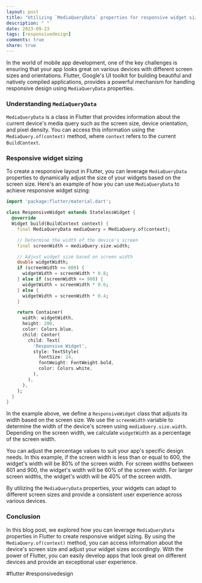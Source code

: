 ```yaml
---
layout: post
title: "Utilizing `MediaQueryData` properties for responsive widget sizing in Flutter"
description: " "
date: 2023-09-23
tags: [responsivedesign]
comments: true
share: true
---
```


In the world of mobile app development, one of the key challenges is ensuring that your app looks great on various devices with different screen sizes and orientations. Flutter, Google's UI toolkit for building beautiful and natively compiled applications, provides a powerful mechanism for handling responsive design using `MediaQueryData` properties.

### Understanding `MediaQueryData`

`MediaQueryData` is a class in Flutter that provides information about the current device's media query such as the screen size, device orientation, and pixel density. You can access this information using the `MediaQuery.of(context)` method, where `context` refers to the current `BuildContext`.

### Responsive widget sizing

To create a responsive layout in Flutter, you can leverage `MediaQueryData` properties to dynamically adjust the size of your widgets based on the screen size. Here's an example of how you can use `MediaQueryData` to achieve responsive widget sizing:

```dart
import 'package:flutter/material.dart';

class ResponsiveWidget extends StatelessWidget {
  @override
  Widget build(BuildContext context) {
    final MediaQueryData mediaQuery = MediaQuery.of(context);

    // Determine the width of the device's screen
    final screenWidth = mediaQuery.size.width;

    // Adjust widget size based on screen width
    double widgetWidth;
    if (screenWidth <= 600) {
      widgetWidth = screenWidth * 0.8;
    } else if (screenWidth <= 900) {
      widgetWidth = screenWidth * 0.6;
    } else {
      widgetWidth = screenWidth * 0.4;
    }

    return Container(
      width: widgetWidth,
      height: 200,
      color: Colors.blue,
      child: Center(
        child: Text(
          'Responsive Widget',
          style: TextStyle(
            fontSize: 24,
            fontWeight: FontWeight.bold,
            color: Colors.white,
          ),
        ),
      ),
    );
  }
}
```

In the example above, we define a `ResponsiveWidget` class that adjusts its width based on the screen size. We use the `screenWidth` variable to determine the width of the device's screen using `mediaQuery.size.width`. Depending on the screen width, we calculate `widgetWidth` as a percentage of the screen width.

You can adjust the percentage values to suit your app's specific design needs. In this example, if the screen width is less than or equal to 600, the widget's width will be 80% of the screen width. For screen widths between 601 and 900, the widget's width will be 60% of the screen width. For larger screen widths, the widget's width will be 40% of the screen width.

By utilizing the `MediaQueryData` properties, your widgets can adapt to different screen sizes and provide a consistent user experience across various devices.

### Conclusion

In this blog post, we explored how you can leverage `MediaQueryData` properties in Flutter to create responsive widget sizing. By using the `MediaQuery.of(context)` method, you can access information about the device's screen size and adjust your widget sizes accordingly. With the power of Flutter, you can easily develop apps that look great on different devices and provide an exceptional user experience.

#flutter #responsivedesign